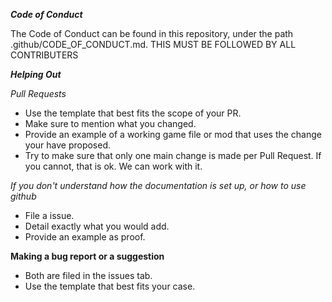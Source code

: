 ***Code of Conduct***

The Code of Conduct can be found in this repository, under the path .github/CODE_OF_CONDUCT.md. 
THIS MUST BE FOLLOWED BY ALL CONTRIBUTERS

***Helping Out***

*Pull Requests*
* Use the template that best fits the scope of your PR. 
* Make sure to mention what you changed.
* Provide an example of a working game file or mod that uses the change your have proposed. 
* Try to make sure that only one main change is made per Pull Request. If you cannot, that is ok. We can work with it. 

*If you don't understand how the documentation is set up, or how to use github*
* File a issue.
* Detail exactly what you would add.
* Provide an example as proof.

**Making a bug report or a suggestion**
* Both are filed in the issues tab.
* Use the template that best fits your case.
